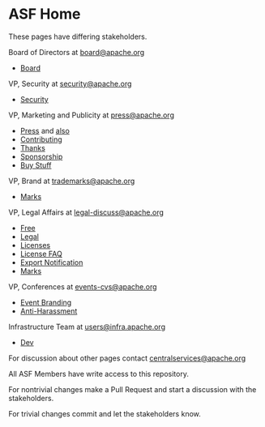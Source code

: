 # ASF Home

These pages have differing stakeholders.

Board of Directors at board@apache.org
- [Board](foundation/board/)

VP, Security at security@apache.org
- [Security](security/)

VP, Marketing and Publicity at press@apache.org
- [Press](foundation/press/) and [also](press/)
- [Contributing](foundation/contributing.md)
- [Thanks](foundation/thanks.md)
- [Sponsorship](foundation/sponsorship.md)
- [Buy Stuff](foundation/buy_stuff.md)

VP, Brand at trademarks@apache.org
- [Marks](foundation/marks/)

VP, Legal Affairs at legal-discuss@apache.org
- [Free](free/)
- [Legal](legal/)
- [Licenses](license/)
- [License FAQ](foundation/license-faq.md)
- [Export Notification](license/exports/)
- [Marks](foundation/marks/)

VP, Conferences at events-cvs@apache.org
- [Event Branding](foundation/content/marks/events.md)
- [Anti-Harassment](foundation/policies/anti-harassment.md)

Infrastructure Team at users@infra.apache.org
- [Dev](dev/)

For discussion about other pages contact centralservices@apache.org

All ASF Members have write access to this repository.

For nontrivial changes make a Pull Request and start a discussion with the stakeholders.

For trivial changes commit and let the stakeholders know.